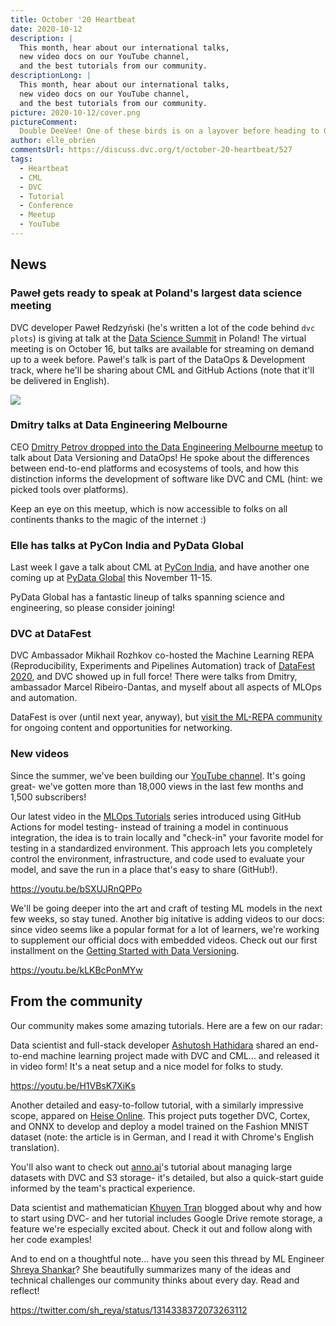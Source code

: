 ```yaml
---
title: October '20 Heartbeat
date: 2020-10-12
description: |
  This month, hear about our international talks, 
  new video docs on our YouTube channel, 
  and the best tutorials from our community.
descriptionLong: |
  This month, hear about our international talks, 
  new video docs on our YouTube channel, 
  and the best tutorials from our community.
picture: 2020-10-12/cover.png
pictureComment:
  Double DeeVee! One of these birds is on a layover before heading to Germany.
author: elle_obrien
commentsUrl: https://discuss.dvc.org/t/october-20-heartbeat/527
tags:
  - Heartbeat
  - CML
  - DVC
  - Tutorial
  - Conference
  - Meetup
  - YouTube
---
```


## News

### Paweł gets ready to speak at Poland's largest data science meeting

DVC developer Paweł Redzyński (he's written a lot of the code behind
`dvc plots`) is giving at talk at the [Data Science Summit](https://dssconf.pl/)
in Poland! The virtual meeting is on October 16, but talks are available for
streaming on demand up to a week before. Paweł's talk is part of the DataOps &
Development track, where he'll be sharing about CML and GitHub Actions (note
that it'll be delivered in English).

[![](/uploads/images/2020-10-12/dss.png)](https://dssconf.pl)

### Dmitry talks at Data Engineering Melbourne

CEO
[Dmitry Petrov dropped into the Data Engineering Melbourne meetup](https://www.meetup.com/Data-Engineering-Melbourne/events/267033998/)
to talk about Data Versioning and DataOps! He spoke about the differences
between end-to-end platforms and ecosystems of tools, and how this distinction
informs the development of software like DVC and CML (hint: we picked tools over
platforms).

Keep an eye on this meetup, which is now accessible to folks on all continents
thanks to the magic of the internet :)

<external-link
href="https://www.meetup.com/Data-Engineering-Melbourne/"
title="Data Engineering Melbourne"
description="Dmitry Petrov presents on DataOps and versioning."
link="meetup.com"
image="/uploads/images/2020-10-12/Meetup_Logo.png"/>

### Elle has talks at PyCon India and PyData Global

Last week I gave a talk about CML at
[PyCon India](https://in.pycon.org/cfp/2020/proposals/how-to-make-continuous-integration-work-with-machine-learning~avK5b/),
and have another one coming up at
[PyData Global](https://global.pydata.org/talks/321) this November 11-15.

<external-link
href="https://global.pydata.org/talks/devops-for-science-using-continuous-integration-for-rigorous-and-reproducible-analysis"
title="DevOps for science: using continuous integration for rigorous and reproducible analysis"
description="PyData Global"
link="https://global.pydata.org"
image="/uploads/images/2020-10-12/pydata.png"/>

PyData Global has a fantastic lineup of talks spanning science and engineering,
so please consider joining!

### DVC at DataFest

DVC Ambassador Mikhail Rozhkov co-hosted the Machine Learning REPA
(Reproducibility, Experiments and Pipelines Automation) track of
[DataFest 2020](https://datafest.ru/), and DVC showed up in full force! There
were talks from Dmitry, ambassador Marcel Ribeiro-Dantas, and myself about all
aspects of MLOps and automation.

DataFest is over (until next year, anyway), but
[visit the ML-REPA community](http://ml-repa.ru/en#about) for ongoing content
and opportunities for networking.

### New videos

Since the summer, we've been building our
[YouTube channel](https://www.youtube.com/channel/UC37rp97Go-xIX3aNFVHhXfQ).
It's going great- we've gotten more than 18,000 views in the last few months and
1,500 subscribers!

Our latest video in the
[MLOps Tutorials](https://www.youtube.com/playlist?list=PL7WG7YrwYcnDBDuCkFbcyjnZQrdskFsBz)
series introduced using GitHub Actions for model testing- instead of training a
model in continuous integration, the idea is to train locally and "check-in"
your favorite model for testing in a standardized environment. This approach
lets you completely control the environment, infrastructure, and code used to
evaluate your model, and save the run in a place that's easy to share (GitHub!).

https://youtu.be/bSXUJRnQPPo

We'll be going deeper into the art and craft of testing ML models in the next
few weeks, so stay tuned. Another big initative is adding videos to our docs:
since video seems like a popular format for a lot of learners, we're working to
supplement our official docs with embedded videos. Check out our first
installment on the
[Getting Started with Data Versioning](https://dvc.org/doc/start/data-versioning).

https://youtu.be/kLKBcPonMYw

## From the community

Our community makes some amazing tutorials. Here are a few on our radar:

Data scientist and full-stack developer
[Ashutosh Hathidara](https://github.com/ashutosh1919) shared an end-to-end
machine learning project made with DVC and CML... and released it in video form!
It's a neat setup and a nice model for folks to study.

https://youtu.be/H1VBsK7XiKs

Another detailed and easy-to-follow tutorial, with a similarly impressive scope,
appared on [Heise Online](https://www.heise.de/). This project puts together
DVC, Cortex, and ONNX to develop and deploy a model trained on the Fashion MNIST
dataset (note: the article is in German, and I read it with Chrome's English
translation).

<external-link
href="https://www.heise.de/hintergrund/Verwaltung-und-Inbetriebnahme-von-ML-Modellen-4911723.html"
title="Managing and commissioning ML models"
description="Tools like DVC and Cortex, which are designed for the operationalization of AI projects, are intended to help developers deploy models in production."
link="https://heise.de"
image="/uploads/images/2020-10-12/heise.png"/>

You'll also want to check out [anno.ai](https://www.anno.ai/)'s tutorial about
managing large datasets with DVC and S3 storage- it's detailed, but also a
quick-start guide informed by the team's practical experience.

<external-link
href="https://medium.com/@anno.ai/mlops-and-data-managing-large-ml-datasets-with-dvc-and-s3-part-1-d5b8f2fb8280"
title="MLOps and Data: Managing Large ML Datasets with DVC and S3 (Part 1)"
description="A quick start guide to version control for machine learning data"
link="medium.com/@anno.ai"
image="/uploads/images/2020-10-12/legos.jpg"/>

Data scientist and mathematician [Khuyen Tran](https://twitter.com/KhuyenTran16)
blogged about why and how to start using DVC- and her tutorial includes Google
Drive remote storage, a feature we're especially excited about. Check it out and
follow along with her code examples!

<external-link
href="https://towardsdatascience.com/introduction-to-dvc-data-version-control-tool-for-machine-learning-projects-7cb49c229fe0"
title="Introduction to DVC: Data Version Control Tool for Machine Learning Projects"
description="Just like Git, but with Data!"
link="medium.com"
image="/uploads/images/2020-10-12/khuyen_tran.jpg"/>

And to end on a thoughtful note... have you seen this thread by ML Engineer
[Shreya Shankar](https://twitter.com/sh_reya)? She beautifully summarizes many
of the ideas and technical challenges our community thinks about every day. Read
and reflect!

https://twitter.com/sh_reya/status/1314338372073263112
